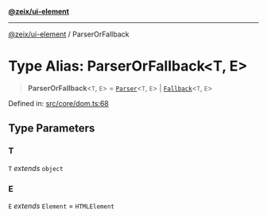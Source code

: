 [**@zeix/ui-element**](../README.md)

***

[@zeix/ui-element](../globals.md) / ParserOrFallback

# Type Alias: ParserOrFallback\<T, E\>

> **ParserOrFallback**\<`T`, `E`\> = [`Parser`](Parser.md)\<`T`, `E`\> \| [`Fallback`](Fallback.md)\<`T`, `E`\>

Defined in: [src/core/dom.ts:68](https://github.com/zeixcom/ui-element/blob/0e9d08172859c87c6105be70cfb907fbb6767271/src/core/dom.ts#L68)

## Type Parameters

### T

`T` *extends* `object`

### E

`E` *extends* `Element` = `HTMLElement`
